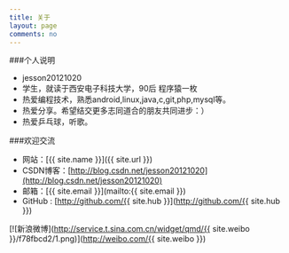 ```yaml
---
title: 关于
layout: page
comments: no
---
```


###个人说明

* jesson20121020
* 学生，就读于西安电子科技大学，90后 程序猿一枚
* 热爱编程技术，熟悉android,linux,java,c,git,php,mysql等。
* 热爱分享。希望结交更多志同道合的朋友共同进步：）
* 热爱乒乓球，听歌。


###欢迎交流

* 网站：[{{ site.name }}]({{ site.url }})
* CSDN博客：[http://blog.csdn.net/jesson20121020](http://blog.csdn.net/jesson20121020)
* 邮箱：[{{ site.email }}](mailto:{{ site.email }})
* GitHub : [http://github.com/{{ site.hub }}](http://github.com/{{ site.hub }})

[![新浪微博](http://service.t.sina.com.cn/widget/qmd/{{ site.weibo }}/f78fbcd2/1.png)](http://weibo.com/{{ site.weibo }})
